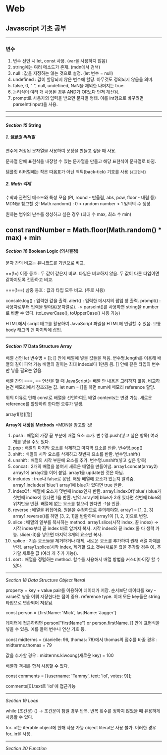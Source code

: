# Web

## Javascript 기초 공부
---
### 변수

1. 변수 선언 시 let, const 사용. (var을 사용하지 않음)
2. string에는 여러 메소드가 존재. (mdn에서 검색)
3. null : 값을 지정하는 않는 것으로 설정. (let 변수 = null)
4. undefined : 값이 할당되지 않은 변수에 할당. 아무것도 정의되지 않음을 의미.
5. false, 0, " ", null, undefined, NaN을 제외한 나머지는 true.
6. 논리식이 여러 개 사용된 경우 AND가 OR보다 먼저 계산됨.
7. prompt로 사용자의 입력을 받으면 문자열 형태. 이를 int형으로 바꾸려면 parseInt(input)을 사용.
---
---
#### *Section 15* String

##### 1. 템플릿 리터럴

변수에 저장된 문자열을 사용하여 문장을 만들고 싶을 때 사용.

문자열 안에 표현식을 내장할 수 있는 문자열을 만들고 해당 표현식이 문자열로 바뀜.

템플릿 리터럴에는 작은 따옴표가 아닌 백틱(back-tick) 기호를 사용 `${표현식}`

##### 2. Math 객체

수학과 관련된 메소드와 특성 모음 (PI, round - 반올림, abs, pow, floor - 내림 등)  MDN을 참고할 것!
Math.random() : 0 < random number < 1 임의의 수 생성.

원하는 범위의 난수를 생성하고 싶은 경우 (최대 수 max, 최소 수 min)

const randNumber = Math.floor(Math.random() * max) + min
---
#### *Section 16* Boolean Logic (의사결정)

문자 간의 비교는 유니코드를 기반으로 비교.

==(!=) 이중 등호 : 두 값이 같은지 비교. 타입은 비교하지 않음. 두 값이 다른 타입이면 같아지도록 전환하고 비교.

===(!==) 삼중 등호 : 값과 타입 모두 비교. (주로 사용)

console.log() : 입력한 값을 출력.
alert() : 입력한 메시지의 팝업 창 출력.
prompt() : 사용자로부터 입력을 받아옴(문자열로). -> parseInt()를 사용하면 string을 number로 바꿀 수 있다. (toLowerCase(), toUpperCase() 사용 가능)

HTML에서 script 태그를 활용하여 JavaScript 파일을 HTML에 연결할 수 있음. 보통 body 태그의 맨 마지막에 삽입.

---
#### *Section 17* Data Structure Array

배열 선언 let 변수명 = []; [] 안에 배열에 넣을 값들을 적음. 변수명.length를 이용해 배열의 길이 파악 가능 배열의 길이는 최대 index보다 1만큼 큼. [] 안에 같은 타입의 변수만 넣을 필요는 없음.

배열 간의 ===, == 연산을 할 때 JavaScript는 배열 안 내용은 고려하지 않음. 비교하는건 메모리에서 참조되는 값. let num = []을 하면 num에 메모리 reference 할당.

위의 이유로 인해 const로 배열을 선언하여도 배열 contents는 변경 가능. 새로운 reference를 할당하려 한다면 오류가 발생.

array1[행][열]

**Array에 내장된 Methods**     *MDN을 참고할 것!
1. push : 배열의 가장 끝 부분에 배열 요소 추가. 변수명.push(넣고 싶은 항목) 여러 개를 넣을 수도 있다.
2. pop : 배열의 마지막 요소를 삭제하고 마지막 요소를 반환. 변수명.pop()
3. shift : 배열의 시작 요소를 삭제하고 첫번째 요소를 반환. 변수명.shift()
4. unshift : 배열의 시작 부분에 요소를 추가. 변수명.unshift(넣고 싶은 항목)
5. concat : 2개의 배열을 붙여서 새로운 배열을 만들어냄. array1.concat(array2) array1에 array2를 이어 붙임. array1을 update한 것은 아님.
6. includes : true나 false로 응답. 해당 배열에 요소가 있는지 알려줌. array1.includes('blue') array1에 blue가 있다면 true 반환.
7. indexOf : 배열에 요소가 몇번째 index인지 반환. array1.indexOf('blue') blue가 첫번째 index에 있다면 1을 반환. 만약 array1에 blue가 2개 있다면 첫번째 blue의 위치만을 반환. 배열에 없는 요소를 찾으려 한다면 -1을 반환. 
8. reverse : 배열을 뒤집어줌. 원본을 수정하므로 주의해야함. array1 = [1, 2, 3] array1.reverse()를 하면 [3, 2, 1]을 반환하며 array1이 [1, 2, 3]으로 변함.
9. slice : 배열의 일부를 복사하는 method. array1.slice(시작 index, 끝 index) -> 시작 index부터 끝 index 바로 앞까지 복사. 시작 index와 끝 index 둘 다 생략 가능. slice(-3)을 넣으면 마지막 3개의 요소만 복사.
10. splice : 기존 요소들을 제거하거나 대체, 새로운 요소를 추가하여 원래 배열 자체를 변경. array1.splice(시작 index, 제거할 요소 갯수(새로운 값을 추가할 경우 0), 추가할 새로운 값 (여러 개 추가 가능)).
11. sort : 배열을 정렬하는 method. 함수를 사용해서 배열 방법을 커스터마이징 할 수 있다.

---
*Section 18 Data Structure Object literal*

property = key + value pair를 이용하여 데이터가 저장. 순서보단 데이터를 key - value로 쌍을 이뤄 저장한다는 점이 중요. reference type. 이때 모든 key들은 string 타입으로 변환되어 저장됨.

const person = {firstName: 'Mick', lastName: 'Jagger'}

데이터에 접근하려면 person["firstName"] or person.firstName. [] 안에 표현식을 넣을 수 있음. 예를 들어 변수나 연산 기호 등.

const midterms = {danielle: 96, thomas: 78}에서 thomas의 점수를 바꿀 경우 : midterms.thomas = 79

값을 추가할 경우 : midterms.kiwoong(새로운 key) = 100

배열과 객체를 합쳐 사용할 수 있다.

const comments = [{username: 'Tammy', text: 'lol', votes: 9}];

comments[0].text로 'lol'에 접근가능

---
*Section 19 Loop*

while (조건문) {} -> 조건문이 참일 경우 반복. 반복 횟수를 정하지 않았을 때 유용하게 사용할 수 있다.

for..of는 iterable object에 한해 사용 가능 object literal은 사용 불가. 이러한 경우 for..in을 사용.

---
*Section 20 Function*


